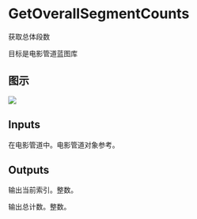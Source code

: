 # GetOverallSegmentCounts

获取总体段数

目标是电影管道蓝图库

## 图示

![]($-20221218-20090425.png)

## Inputs

在电影管道中。电影管道对象参考。  

## Outputs

输出当前索引。整数。

输出总计数。整数。
